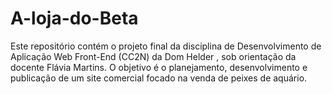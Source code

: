 # A-loja-do-Beta
Este repositório contém o projeto final da disciplina de Desenvolvimento de Aplicação Web Front-End  (CC2N) da Dom Helder , sob orientação da docente Flávia Martins.     O objetivo é o planejamento, desenvolvimento e publicação de um site comercial  focado na venda de peixes de aquário.
